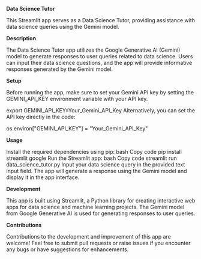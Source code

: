 **Data Science Tutor**

This Streamlit app serves as a Data Science Tutor, providing assistance with data science queries using the Gemini model.

**Description**

The Data Science Tutor app utilizes the Google Generative AI (Gemini) model to generate responses to user queries related to data science. Users can input their data science questions, and the app will provide informative responses generated by the Gemini model.

**Setup**

Before running the app, make sure to set your Gemini API key by setting the GEMINI_API_KEY environment variable with your API key.

export GEMINI_API_KEY=Your_Gemini_API_Key
Alternatively, you can set the API key directly in the code:

os.environ["GEMINI_API_KEY"] = "Your_Gemini_API_Key"

**Usage**

Install the required dependencies using pip:
bash
Copy code
pip install streamlit google
Run the Streamlit app:
bash
Copy code
streamlit run data_science_tutor.py
Input your data science query in the provided text input field.
The app will generate a response using the Gemini model and display it in the app interface.

**Development**

This app is built using Streamlit, a Python library for creating interactive web apps for data science and machine learning projects. The Gemini model from Google Generative AI is used for generating responses to user queries.

**Contributions**

Contributions to the development and improvement of this app are welcome! Feel free to submit pull requests or raise issues if you encounter any bugs or have suggestions for enhancements.


